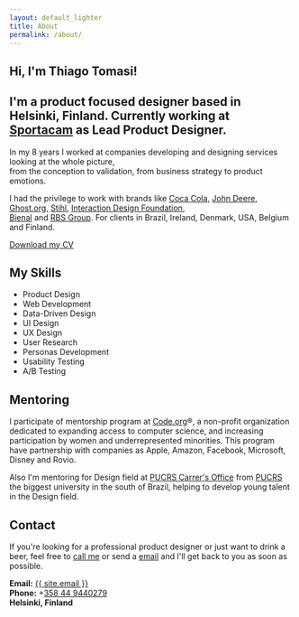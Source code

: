 ```yaml
---
layout: default_lighter
title: About
permalink: /about/
---
```


<main id="main">

<section class="content conteiner-half">
  <div class="conteiner">
    <h1 class="margin-double">Hi, I'm Thiago Tomasi!</h1>
    <!-- <p>A product designer based in Helsinki, Finland.</p> -->
  </div>
</section>

<section class="content">
  <div class="conteiner">
      <h2>I'm a product focused designer based in Helsinki, Finland. Currently working at <a href="http://sportacam.com" target="_blank">Sportacam</a> as Lead Product Designer.</h2>
      <p>In my 8 years I worked at companies developing and designing services looking at the whole picture,<br />from the conception to validation, from business strategy to product emotions.</p>
      <p>I had the privilege to work with brands like <a href="http://www.coca-cola.com">Coca Cola</a>, <a href="https://www.deere.com">John Deere</a>, <a href="https://ghost.org/">Ghost.org</a>, <a href="http://www.stihl.com">Stihl</a>, <a href="https://www.interaction-design.org">Interaction Design Foundation</a>,<br /> <a href="http://www.bienal.org.br">Bienal</a> and <a href="http://www.clicrbs.com.br/rs/">RBS Group</a>. For clients in Brazil, Ireland, Denmark, USA, Belgium and Finland.</p>
      <p class="margin-double margin-double-bottom"><a href="{{ site.url }}pdfs/ThiagoTaroucoTomasi-CV.pdf" target="_blank" class="button">Download my CV</a></p>
    <div class="conteiner-half-width">
      <h2 class="title">My Skills</h2>
    </div>
    <div class="conteiner-half-width">
      <ul>
        <li>Product Design</li>
        <li>Web Development</li>
        <li>Data-Driven Design</li>
        <li>UI Design</li>
        <li>UX Design</li>
        <li>User Research</li>
        <li>Personas Development</li>
        <li>Usability Testing</li>
        <li>A/B Testing</li>
      </ul>
    </div>
    <div class="conteiner-half-width">
      <h2 class="title">Mentoring</h2>
    </div>
    <div class="conteiner-half-width">
      <p>I participate of mentorship program at <a href="https://code.org" target="_blank">Code.org</a>®, a non-profit organization dedicated to expanding access to computer science, and increasing participation by women and underrepresented minorities. This program have partnership with companies as Apple, Amazon, Facebook, Microsoft, Disney and Rovio.</p>
      <p>Also I'm mentoring for Design field at <a href="http://www.carreiraspucrs.com.br" target="_blank">PUCRS Carrer's Office</a> from <a href="http://www.pucrs.br/en/" target="_blank">PUCRS</a> the biggest university in the south of Brazil, helping to develop young talent in the Design field.</p>
    </div>
    <div class="conteiner-half-width">
      <h2 class="title">Contact</h2>
    </div>
    <div class="conteiner-half-width">
      <p>If you're looking for a professional product designer or just want to drink a beer, feel free to <a href="callto:+358 44 9440279">call me</a> or send a <a target="_blank" href="mailto:{{ site.email }}">email</a> and I'll get back to you as soon as possible.</p>
      <p><strong>Email:</strong> <a target="_blank" href="mailto:{{ site.email }}">{{ site.email }}</a><br />
      <strong>Phone:</strong> +<a href="callto:+358 44 9440279">358 44 9440279</a><br />
      <strong>Helsinki, Finland</strong></p>
    </div> 
  </div>
</section>

</main>